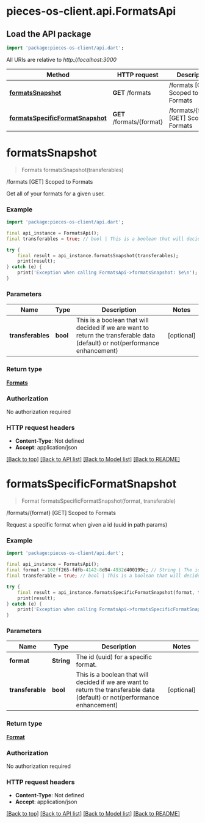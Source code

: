 # pieces-os-client.api.FormatsApi

## Load the API package
```dart
import 'package:pieces-os-client/api.dart';
```

All URIs are relative to *http://localhost:3000*

Method | HTTP request | Description
------------- | ------------- | -------------
[**formatsSnapshot**](FormatsApi.md#formatssnapshot) | **GET** /formats | /formats [GET] Scoped to Formats
[**formatsSpecificFormatSnapshot**](FormatsApi.md#formatsspecificformatsnapshot) | **GET** /formats/{format} | /formats/{format} [GET] Scoped to Formats


# **formatsSnapshot**
> Formats formatsSnapshot(transferables)

/formats [GET] Scoped to Formats

Get all of your formats for a given user.

### Example
```dart
import 'package:pieces-os-client/api.dart';

final api_instance = FormatsApi();
final transferables = true; // bool | This is a boolean that will decided if we are want to return the transferable data (default) or not(performance enhancement)

try {
    final result = api_instance.formatsSnapshot(transferables);
    print(result);
} catch (e) {
    print('Exception when calling FormatsApi->formatsSnapshot: $e\n');
}
```

### Parameters

Name | Type | Description  | Notes
------------- | ------------- | ------------- | -------------
 **transferables** | **bool**| This is a boolean that will decided if we are want to return the transferable data (default) or not(performance enhancement) | [optional] 

### Return type

[**Formats**](Formats.md)

### Authorization

No authorization required

### HTTP request headers

 - **Content-Type**: Not defined
 - **Accept**: application/json

[[Back to top]](#) [[Back to API list]](../README.md#documentation-for-api-endpoints) [[Back to Model list]](../README.md#documentation-for-models) [[Back to README]](../README.md)

# **formatsSpecificFormatSnapshot**
> Format formatsSpecificFormatSnapshot(format, transferable)

/formats/{format} [GET] Scoped to Formats

Request a specific format when given a id (uuid in path params)

### Example
```dart
import 'package:pieces-os-client/api.dart';

final api_instance = FormatsApi();
final format = 102ff265-fdfb-4142-8d94-4932d400199c; // String | The id (uuid) for a specific format.
final transferable = true; // bool | This is a boolean that will decided if we are want to return the transferable data (default) or not(performance enhancement)

try {
    final result = api_instance.formatsSpecificFormatSnapshot(format, transferable);
    print(result);
} catch (e) {
    print('Exception when calling FormatsApi->formatsSpecificFormatSnapshot: $e\n');
}
```

### Parameters

Name | Type | Description  | Notes
------------- | ------------- | ------------- | -------------
 **format** | **String**| The id (uuid) for a specific format. | 
 **transferable** | **bool**| This is a boolean that will decided if we are want to return the transferable data (default) or not(performance enhancement) | [optional] 

### Return type

[**Format**](Format.md)

### Authorization

No authorization required

### HTTP request headers

 - **Content-Type**: Not defined
 - **Accept**: application/json

[[Back to top]](#) [[Back to API list]](../README.md#documentation-for-api-endpoints) [[Back to Model list]](../README.md#documentation-for-models) [[Back to README]](../README.md)


